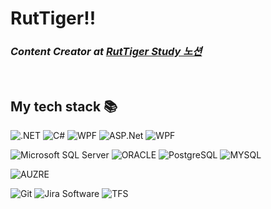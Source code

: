 

<h1> RutTiger!! </h1>

<p>
  <em>
    <h3>
    Content Creator at
      <a href="https://capable-aspen-6c7.notion.site/RutTiger-Study-91d36eccd39b45dca40b8f2a9ae17ed1">
        RutTiger Study 노션
      </a>
    </h3>
  </em>  
</p>

<br />
<h2> My tech stack 📚 </h2>

![.NET](https://img.shields.io/badge/-.NET-67217a?style=flat&logo=.NET)
![C#](https://img.shields.io/badge/-C%23-67217a?style=flat&logo=Csharp)
![WPF](https://img.shields.io/badge/-WPF-007ACC?style=flat&logo=.NET)
![ASP.Net](https://img.shields.io/badge/-AST.NET-007ACC?style=flat&logo=.NET)
![WPF](https://img.shields.io/badge/-WPF-007ACC?style=flat&logo=wpf)

![Microsoft SQL Server](https://img.shields.io/badge/-MSSQL-2E2E2E?style=flat&logo=MicrosoftSQLServer&logoColor=ffffff)
![ORACLE](https://img.shields.io/badge/-ORACLE-2E2E2E?style=flat&logo=Oracle&logoColor=ffffff)
![PostgreSQL](https://img.shields.io/badge/-PostgreSQL-2E2E2E?style=flat&logo=PostgreSQL&logoColor=ffffff)
![MYSQL](https://img.shields.io/badge/-MySQL-2E2E2E?style=flat&logo=MySQL&logoColor=ffffff)

![AUZRE](https://img.shields.io/badge/-MicrosoftAzure-2E2E2E?style=flat&logo=MicrosoftAzure&logoColor=ffffff)


![Git](https://img.shields.io/badge/-Git-F05032?style=flat&logo=git&logoColor=ffffff)
![Jira Software](https://img.shields.io/badge/-JiraSoftware-F05032?style=flat&logo=JiraSoftware)
![TFS](https://img.shields.io/badge/-TFS-F05032?style=flat&logo=.NET)

<br/>

